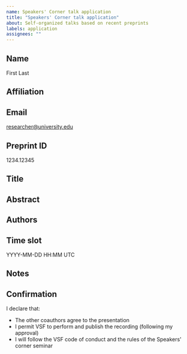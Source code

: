 ```yaml
---
name: Speakers' Corner talk application
title: "Speakers' Corner talk application"
about: Self-organized talks based on recent preprints
labels: application
assignees: ""
---
```


<!-- please provide your information below. Do not remove or change the formatting -->

## Name

First Last

<!-- your full name -->

## Affiliation

<!-- Your current affiliation -->

## Email

researcher@university.edu

<!-- your institutional email. We use it to share the meeting passcode and the video recording link. -->

## Preprint ID

1234.12345

<!-- arxiv.org preprint ID -->

## Title

<!-- The presentation title; leave blank if the same as of the preprint -->

## Abstract

<!-- The abstract; leave blank if the same as on arxiv -->

## Authors

<!-- Author list; fetched automatically from arXiv -->

## Time slot

YYYY-MM-DD HH:MM UTC

<!-- At least two weeks ahead take care to provide the UTC time -->

## Notes

<!-- Any additional remarks -->

## Confirmation

I declare that:

- The other coauthors agree to the presentation
- I permit VSF to perform and publish the recording (following my approval)
- I will follow the VSF code of conduct and the rules of the Speakers' corner seminar


<!-- all are required -->

